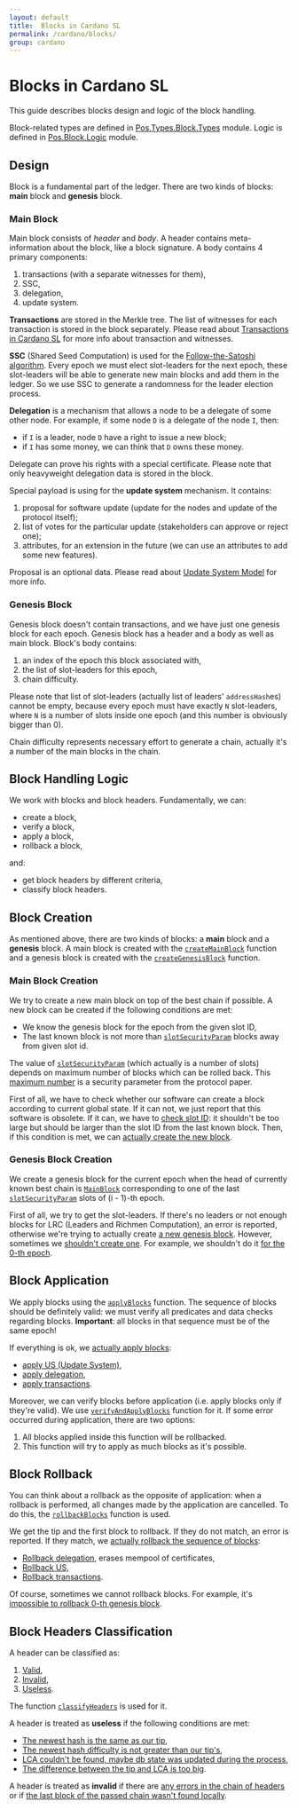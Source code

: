 ```yaml
---
layout: default
title:  Blocks in Cardano SL
permalink: /cardano/blocks/
group: cardano
---
```


[//]: # (Reviewed at 60033350e60408fc79f202491e6985b3b47acd90)

# Blocks in Cardano SL

This guide describes blocks design and logic of the block handling.

Block-related types are defined in [Pos.Types.Block.Types](https://github.com/input-output-hk/cardano-sl/blob/63adb31e813e21ec9da21cfa69984840308bbfa2/src/Pos/Types/Block/Types.hs) module. Logic is defined in [Pos.Block.Logic](https://github.com/input-output-hk/cardano-sl/blob/517a72801c0bbb11a34c8d6a6d528fff5f094471/src/Pos/Block/Logic.hs) module.

## Design

Block is a fundamental part of the ledger. There are two kinds of blocks: **main** block and **genesis** block.

### Main Block

Main block consists of *header* and *body*. A header contains meta-information about the block,
like a block signature. A body contains 4 primary components:

1. transactions (with a separate witnesses for them),
2. SSC,
3. delegation,
4. update system.

**Transactions** are stored in the Merkle tree. The list of witnesses for each transaction is stored in the block separately.
Please read about [Transactions in Cardano SL](/cardano/transactions/) for more info about transaction and witnesses.

**SSC** (Shared Seed Computation) is used for the [Follow-the-Satoshi algorithm](/cardano/proof-of-stake/#follow-the-satoshi). 
Every epoch we must elect slot-leaders for the next epoch, these slot-leaders will be able to generate new main blocks and add them in the ledger. So we use SSC to generate a randomness for the leader election process.  

**Delegation** is a mechanism that allows a node to be a delegate of some other node. For example, if some node `D` is a delegate of the node `I`, then:

* if `I` is a leader, node `D` have a right to issue a new block;
* if `I` has some money, we can think that `D` owns these money.

Delegate can prove his rights with a special certificate. Please note that only heavyweight delegation data is stored in the block.

Special payload is using for the **update system** mechanism. It contains:

1. proposal for software update (update for the nodes and update of the protocol itself);
2. list of votes for the particular update (stakeholders can approve or reject one);
3. attributes, for an extension in the future (we can use an attributes to add some new features).

Proposal is an optional data. Please read about [Update System Model](/cardano/update-mechanism/) for more info.

### Genesis Block

Genesis block doesn't contain transactions, and we have just one genesis block for each epoch. Genesis block has a header and a body as well as main block. Block's body contains:

1. an index of the epoch this block associated with,
2. the list of slot-leaders for this epoch,
3. chain difficulty.

Please note that list of slot-leaders (actually list of leaders' `addressHash`es) cannot be empty, because every epoch must have exactly `N` slot-leaders, where `N` is a number of slots inside one epoch (and this number is obviously bigger than 0).

Chain difficulty represents necessary effort to generate a chain, actually it's a number of the main blocks in the chain.

## Block Handling Logic

We work with blocks and block headers. Fundamentally, we can:

* create a block,
* verify a block,
* apply a block,
* rollback a block,

and:

* get block headers by different criteria,
* classify block headers.

## Block Creation

As mentioned above, there are two kinds of blocks: a **main** block and a **genesis** block.
A main block is created with the
[`createMainBlock`](https://github.com/input-output-hk/cardano-sl/blob/517a72801c0bbb11a34c8d6a6d528fff5f094471/src/Pos/Block/Logic.hs#L29)
function and a genesis block is created with the
[`createGenesisBlock`](https://github.com/input-output-hk/cardano-sl/blob/517a72801c0bbb11a34c8d6a6d528fff5f094471/src/Pos/Block/Logic.hs#L28)
function.

### Main Block Creation

We try to create a new main block on top of the best chain if possible.
A new block can be created if the following conditions are met:

* We know the genesis block for the epoch from the given slot ID,
* The last known block is not more than [`slotSecurityParam`](https://github.com/input-output-hk/cardano-sl/blob/517a72801c0bbb11a34c8d6a6d528fff5f094471/src/Pos/Block/Logic.hs#L55) blocks away from given slot id.

The value of [`slotSecurityParam`](https://github.com/input-output-hk/cardano-sl/blob/517a72801c0bbb11a34c8d6a6d528fff5f094471/src/Pos/Constants.hs#L103)
(which actually is a number of slots) depends on maximum number of blocks
which can be rolled back. This [maximum number](https://github.com/input-output-hk/cardano-sl/blob/517a72801c0bbb11a34c8d6a6d528fff5f094471/src/Pos/Constants.hs#L98)
is a security parameter from the protocol paper.

First of all, we have to check whether our software can create a block
according to current global state. If it can not, we just report that this
software is obsolete. If it can, we have to [check slot ID](https://github.com/input-output-hk/cardano-sl/blob/517a72801c0bbb11a34c8d6a6d528fff5f094471/src/Pos/Block/Logic.hs#L633):
it shouldn't be too large but should be larger than the slot ID from the last
known block. Then, if this condition is met, we can [actually create the new block](https://github.com/input-output-hk/cardano-sl/blob/517a72801c0bbb11a34c8d6a6d528fff5f094471/src/Pos/Block/Logic.hs#L646).

### Genesis Block Creation

We create a genesis block for the current epoch when the head of currently known
best chain is [`MainBlock`](https://github.com/input-output-hk/cardano-sl/blob/517a72801c0bbb11a34c8d6a6d528fff5f094471/src/Pos/Block/Logic.hs#L76)
corresponding to one of the last [`slotSecurityParam`](https://github.com/input-output-hk/cardano-sl/blob/517a72801c0bbb11a34c8d6a6d528fff5f094471/src/Pos/Constants.hs#L103) slots of (i - 1)-th epoch.

First of all, we try to get the slot-leaders. If there's no leaders or not enough blocks
for LRC (Leaders and Richmen Computation), an error is reported, otherwise we're
trying to actually create [a new genesis block](https://github.com/input-output-hk/cardano-sl/blob/517a72801c0bbb11a34c8d6a6d528fff5f094471/src/Pos/Block/Logic.hs#L581). However, sometimes we [shouldn't create one](https://github.com/input-output-hk/cardano-sl/blob/517a72801c0bbb11a34c8d6a6d528fff5f094471/src/Pos/Block/Logic.hs#L558). For example, we shouldn't do it [for the 0-th epoch](https://github.com/input-output-hk/cardano-sl/blob/517a72801c0bbb11a34c8d6a6d528fff5f094471/src/Pos/Block/Logic.hs#L560).

## Block Application

We apply blocks using the [`applyBlocks`](https://github.com/input-output-hk/cardano-sl/blob/517a72801c0bbb11a34c8d6a6d528fff5f094471/src/Pos/Block/Logic.hs#L474)
function. The sequence of blocks should be definitely valid:
we must verify all predicates and data checks regarding blocks.
**Important**: all blocks in that sequence must be of the same epoch!

If everything is ok, we [actually apply blocks](https://github.com/input-output-hk/cardano-sl/blob/517a72801c0bbb11a34c8d6a6d528fff5f094471/src/Pos/Block/Logic/Internal.hs#L77):

* [apply US (Update System)](https://github.com/input-output-hk/cardano-sl/blob/517a72801c0bbb11a34c8d6a6d528fff5f094471/src/Pos/Update/Logic/Global.hs#L60),
* [apply delegation](https://github.com/input-output-hk/cardano-sl/blob/517a72801c0bbb11a34c8d6a6d528fff5f094471/src/Pos/Delegation/Logic.hs#L290),
* [apply transactions](https://github.com/input-output-hk/cardano-sl/blob/517a72801c0bbb11a34c8d6a6d528fff5f094471/src/Pos/Txp/Logic.hs#L72).

Moreover, we can verify blocks before application (i.e. apply blocks only if
they're valid). We use [`verifyAndApplyBlocks`](https://github.com/input-output-hk/cardano-sl/blob/517a72801c0bbb11a34c8d6a6d528fff5f094471/src/Pos/Block/Logic.hs#L404)
function for it. If some error occurred during application, there are two options:

1. All blocks applied inside this function will be rollbacked.
2. This function will try to apply as much blocks as it's possible.

## Block Rollback

You can think about a rollback as the opposite of application: when a rollback is
performed, all changes made by the application are cancelled. To do this, the
[`rollbackBlocks`](https://github.com/input-output-hk/cardano-sl/blob/517a72801c0bbb11a34c8d6a6d528fff5f094471/src/Pos/Block/Logic.hs#L491)
function is used.

We get the tip and the first block to rollback. If they do not match,
an error is reported. If they match, we
[actually rollback the sequence of blocks](https://github.com/input-output-hk/cardano-sl/blob/517a72801c0bbb11a34c8d6a6d528fff5f094471/src/Pos/Block/Logic/Internal.hs#L107):

* [Rollback delegation](https://github.com/input-output-hk/cardano-sl/blob/517a72801c0bbb11a34c8d6a6d528fff5f094471/src/Pos/Delegation/Logic.hs#L327), erases mempool of certificates,
* [Rollback US](https://github.com/input-output-hk/cardano-sl/blob/517a72801c0bbb11a34c8d6a6d528fff5f094471/src/Pos/Update/Logic/Global.hs#L86),
* [Rollback transactions](https://github.com/input-output-hk/cardano-sl/blob/517a72801c0bbb11a34c8d6a6d528fff5f094471/src/Pos/Txp/Logic.hs#L224).

Of course, sometimes we cannot rollback blocks. For example, it's [impossible to rollback 0-th genesis block](https://github.com/input-output-hk/cardano-sl/blob/517a72801c0bbb11a34c8d6a6d528fff5f094471/src/Pos/Block/Logic/Internal.hs#L118).

## Block Headers Classification

A header can be classified as:

1. [Valid](https://github.com/input-output-hk/cardano-sl/blob/517a72801c0bbb11a34c8d6a6d528fff5f094471/src/Pos/Block/Logic.hs#L196),
2. [Invalid](https://github.com/input-output-hk/cardano-sl/blob/517a72801c0bbb11a34c8d6a6d528fff5f094471/src/Pos/Block/Logic.hs#L198),
3. [Useless](https://github.com/input-output-hk/cardano-sl/blob/517a72801c0bbb11a34c8d6a6d528fff5f094471/src/Pos/Block/Logic.hs#L197).

The function [`classifyHeaders`](https://github.com/input-output-hk/cardano-sl/blob/517a72801c0bbb11a34c8d6a6d528fff5f094471/src/Pos/Block/Logic.hs#L207)
is used for it.

A header is treated as **useless** if the following conditions are met:

* [The newest hash is the same as our tip](https://github.com/input-output-hk/cardano-sl/blob/517a72801c0bbb11a34c8d6a6d528fff5f094471/src/Pos/Block/Logic.hs#L219),
* [The newest hash difficulty is not greater than our tip's](https://github.com/input-output-hk/cardano-sl/blob/517a72801c0bbb11a34c8d6a6d528fff5f094471/src/Pos/Block/Logic.hs#L221),
* [LCA couldn't be found, maybe db state was updated during the process](https://github.com/input-output-hk/cardano-sl/blob/517a72801c0bbb11a34c8d6a6d528fff5f094471/src/Pos/Block/Logic.hs#L223),
* [The difference between the tip and LCA is too big](https://github.com/input-output-hk/cardano-sl/blob/517a72801c0bbb11a34c8d6a6d528fff5f094471/src/Pos/Block/Logic.hs#L241).

A header is treated as **invalid** if there are
[any errors in the chain of headers](https://github.com/input-output-hk/cardano-sl/blob/517a72801c0bbb11a34c8d6a6d528fff5f094471/src/Pos/Block/Logic.hs#L215)
or if [the last block of the passed chain wasn't found locally](https://github.com/input-output-hk/cardano-sl/blob/517a72801c0bbb11a34c8d6a6d528fff5f094471/src/Pos/Block/Logic.hs#L217).
